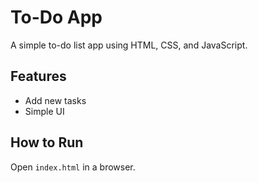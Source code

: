 # To-Do App

A simple to-do list app using HTML, CSS, and JavaScript.

## Features
- Add new tasks
- Simple UI

## How to Run
Open `index.html` in a browser.